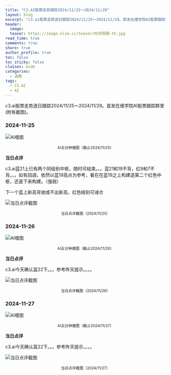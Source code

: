 ```yaml
---
title: "C3.AI股票走势跟踪2024/11/25～2024/11/29"
layout: blog
excerpt: "c3.ai股票走势逐日跟踪2024/11/25～2024/11/29。首发在缠学院AI股票跟踪群里(附有截图)。"
header:
  image: 
  teaser: https://image.olim.cc/teaser/时间周期-th.jpg
read_time: true
comments: true
share: true
author_profile: true
toc: false
toc_sticky: false
classes: wide
categories:
  - 选股
tags:
  - C3.AI
  - AI
---
```


c3.ai股票走势逐日跟踪2024/11/25～2024/11/29。首发在缠学院AI股票跟踪群里(附有截图)。

### 2024-11-25

![AI缠图](https://image.olim.cc/2024b/AI-20241125-m10-c.png)
<small><center>AI五分钟缠图（截止2024/11/25）</center></small>

**当日点评**

c3.ai蓝21上已有两个同级别中枢，随时可结束。。。蓝21和19不背，红9和7不背。。。如有回调，依然以蓝19高点为参考，看在在蓝19之上构建造第二个红色中枢，还是下来构建。（强弱）

下一个蓝上新高背驰或不出新高，红色级别可减仓

![当日点评截图](https://image.olim.cc/2024b/AI-20241125-comments-1.jpg)
<small><center>当日点评截图（2024/11/25）</center></small>

### 2024-11-26

![AI缠图](https://image.olim.cc/2024b/AI-20241126-m5-c.jpg)
<small><center>AI五分钟缠图（截止2024/11/26）</center></small>

**当日点评**

c3.ai今天确认篮22下。。。参考昨天提示。。。。

![当日点评截图](https://image.olim.cc/2024b/AI-20241126-comments-1.jpg)
<small><center>当日点评截图（2024/11/26）</center></small>

### 2024-11-27

![AI缠图](https://image.olim.cc/2024b/AI-20241127-m5-c.jpg)
<small><center>AI五分钟缠图（截止2024/11/27）</center></small>

**当日点评**

c3.ai今天确认篮22下。。。参考昨天提示。。。。

![当日点评截图](https://image.olim.cc/2024b/AI-20241127-comments-1.jpg)
<small><center>当日点评截图（2024/11/27）</center></small>